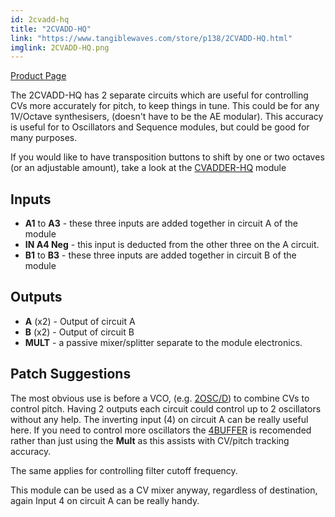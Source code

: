 ```yaml
---
id: 2cvadd-hq
title: "2CVADD-HQ"
link: "https://www.tangiblewaves.com/store/p138/2CVADD-HQ.html"
imglink: 2CVADD-HQ.png
---
```



[Product Page](https://www.tangiblewaves.com/store/p138/2CVADD-HQ.html)

The 2CVADD-HQ has 2 separate circuits which are useful for controlling CVs more accurately for pitch, to keep things in tune. This could be for any 1V/Octave synthesisers, (doesn't have to be the AE modular). This accuracy is useful for to Oscillators and Sequence modules, but could be good for many purposes.

If you would like to have transposition buttons to shift by one or two octaves (or an adjustable amount), take a look at the [CVADDER-HQ](https://wiki.aemodular.com/pmwiki.php/AeManual/CVADDER-HQ) module

## Inputs

*   **A1** to **A3** - these three inputs are added together in circuit A of the module
*   **IN A4 Neg** - this input is deducted from the other three on the A circuit.
*   **B1** to **B3** - these three inputs are added together in circuit B of the module

## Outputs

*   **A** (x2) - Output of circuit A
*   **B** (x2) - Output of circuit B
*   **MULT** - a passive mixer/splitter separate to the module electronics.

## Patch Suggestions

The most obvious use is before a VCO, (e.g. [2OSC/D](https://wiki.aemodular.com/pmwiki.php/AeManual/2OSCD)) to combine CVs to control pitch. Having 2 outputs each circuit could control up to 2 oscillators without any help. The inverting input (4) on circuit A can be really useful here. If you need to control more oscillators the [4BUFFER](https://wiki.aemodular.com/pmwiki.php/AeManual/4BUFFER) is recomended rather than just using the **Mult** as this assists with CV/pitch tracking accuracy.

The same applies for controlling filter cutoff frequency.

This module can be used as a CV mixer anyway, regardless of destination, again Input 4 on circuit A can be really handy.

